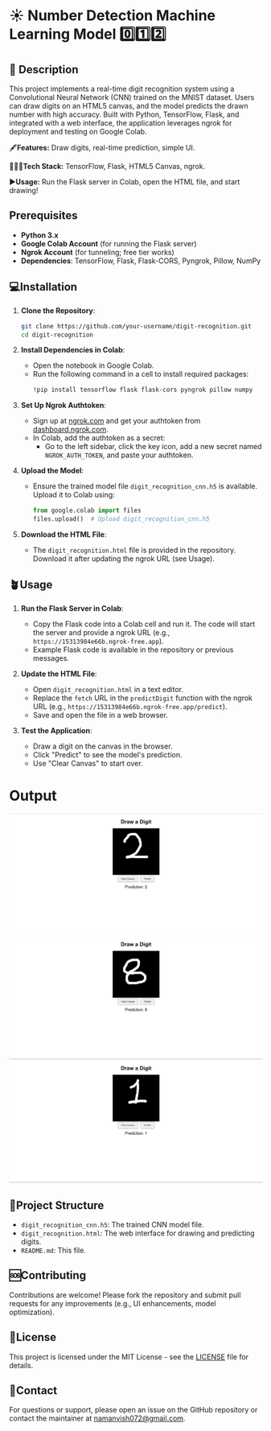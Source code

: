 # ☀️ Number Detection Machine Learning Model 0️⃣1️⃣2️⃣

## 📌 Description

This project implements a real-time digit recognition system using a Convolutional Neural Network (CNN) trained on the MNIST dataset. Users can draw digits on an HTML5 canvas, and the model predicts the drawn number with high accuracy. Built with Python, TensorFlow, Flask, and integrated with a web interface, the application leverages ngrok for deployment and testing on Google Colab.

🖋️**Features:** 
Draw digits, real-time prediction, simple UI.

👩🏻‍💻**Tech Stack:** 
TensorFlow, Flask, HTML5 Canvas, ngrok.

▶️**Usage:** 
Run the Flask server in Colab, open the HTML file, and start drawing!

## Prerequisites

- **Python 3.x**
- **Google Colab Account** (for running the Flask server)
- **Ngrok Account** (for tunneling; free tier works)
- **Dependencies**: TensorFlow, Flask, Flask-CORS, Pyngrok, Pillow, NumPy

## 💻Installation

1. **Clone the Repository**:
   ```bash
   git clone https://github.com/your-username/digit-recognition.git
   cd digit-recognition
   ```

2. **Install Dependencies in Colab**:
   - Open the notebook in Google Colab.
   - Run the following command in a cell to install required packages:
     ```bash
     !pip install tensorflow flask flask-cors pyngrok pillow numpy
     ```

3. **Set Up Ngrok Authtoken**:
   - Sign up at [ngrok.com](https://ngrok.com) and get your authtoken from [dashboard.ngrok.com](https://dashboard.ngrok.com/get-started/your-authtoken).
   - In Colab, add the authtoken as a secret:
     - Go to the left sidebar, click the key icon, add a new secret named `NGROK_AUTH_TOKEN`, and paste your authtoken.

4. **Upload the Model**:
   - Ensure the trained model file `digit_recognition_cnn.h5` is available. Upload it to Colab using:
     ```python
     from google.colab import files
     files.upload()  # Upload digit_recognition_cnn.h5
     ```

5. **Download the HTML File**:
   - The `digit_recognition.html` file is provided in the repository. Download it after updating the ngrok URL (see Usage).

## 🪴Usage

1. **Run the Flask Server in Colab**:
   - Copy the Flask code into a Colab cell and run it. The code will start the server and provide a ngrok URL (e.g., `https://15313984e66b.ngrok-free.app`).
   - Example Flask code is available in the repository or previous messages.

2. **Update the HTML File**:
   - Open `digit_recognition.html` in a text editor.
   - Replace the `fetch` URL in the `predictDigit` function with the ngrok URL (e.g., `https://15313984e66b.ngrok-free.app/predict`).
   - Save and open the file in a web browser.

3. **Test the Application**:
   - Draw a digit on the canvas in the browser.
   - Click "Predict" to see the model's prediction.
   - Use "Clear Canvas" to start over.

# Output

![Digit Recognition Demo image 1](https://github.com/Bluepanda-Code/Number-Detection-ML-Model/blob/master/Output%20Images/output_example1.png)
![Digit Recognition Demo image 1](https://github.com/Bluepanda-Code/Number-Detection-ML-Model/blob/master/Output%20Images/output_example2.png)
![Digit Recognition Demo image 1](https://github.com/Bluepanda-Code/Number-Detection-ML-Model/blob/master/Output%20Images/output_example3.png)

## 🦾Project Structure

- `digit_recognition_cnn.h5`: The trained CNN model file.
- `digit_recognition.html`: The web interface for drawing and predicting digits.
- `README.md`: This file.

## 🆘Contributing

Contributions are welcome! Please fork the repository and submit pull requests for any improvements (e.g., UI enhancements, model optimization).

## 🪪License

This project is licensed under the MIT License - see the [LICENSE](LICENSE) file for details.

## 📧Contact

For questions or support, please open an issue on the GitHub repository or contact the maintainer at [namanvish072@gmail.com](mailto:namanvish072@gmail.com).

```

